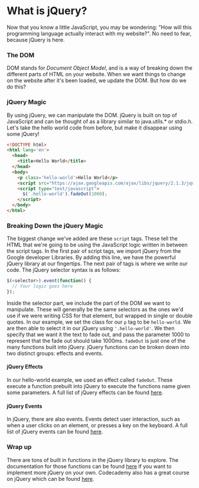 What is jQuery?
===============

Now that you know a little JavaScript, you may be wondering: "How will this programming
language actually interact with my website?". No need to fear, because jQuery is
here.

### The DOM

DOM stands for *Document Object Model*, and is a way of breaking down the different
parts of HTML on your website. When we want things to change on the website after
it's been loaded, we update the DOM. But how do we do this?

### jQuery Magic

By using jQuery, we can manipulate the DOM. jQuery is built on top of JavaScript
and can be thought of as a library similar to java.utils.* or stdio.h. Let's take
the hello world code from before, but make it disappear using some jQuery!

```html
<!DOCTYPE html>
<html lang='en'>
  <head>
    <title>Hello World</title>
  </head>
  <body>
    <p class='hello-world'>Hello World</p>
    <script src="https://ajax.googleapis.com/ajax/libs/jquery/2.1.3/jquery.min.js"></script>
    <script type="text/javascript">
      $('.hello-world').fadeOut(1000);
    </script>
  </body>
</html>
```

### Breaking Down the jQuery Magic

The biggest change we've added are these `script` tags. These tell the HTML that
we're going to be using the JavaScript logic written in between the script tags.
In the first pair of script tags, we import jQuery from the Google developer Libraries.
By adding this line, we have the powerful jQuery library at our fingertips. The
next pair of tags is where we write our code. The jQuery selector syntax is as follows:

```javascript
$(<selector>).event(function() {
  // Your logic goes here
});
```

Inside the selector part, we include the part of the DOM we want to manipulate.
These will generally be the same selectors as the ones we'd use if we were writing
CSS for that element, but wrapped in single or double quotes. In our example, we
set the class for our `p` tag to be `hello-world`. We are then able to select it
in our jQuery using `'.hello-world'`. We then specify that we want it the text to
fade out, and pass the parameter 1000 to represent that the fade out should take
1000ms. `fadeOut` is just one of the many functions built into jQuery. jQuery functions
can be broken down into two distinct groups: effects and events.

#### jQuery Effects

In our hello-world example, we used an effect called `fadeOut`. These execute a
function prebuilt into jQuery to execute the functions name given some parameters.
A full list of jQuery effects can be found [here](http://api.jquery.com/category/effects/).

#### jQuery Events

In jQuery, there are also events. Events detect user interaction, such as when a
user clicks on an element, or presses a key on the keyboard. A full list of jQuery
events can be found [here](http://api.jquery.com/category/events/).

### Wrap up

There are tons of built in functions in the jQuery library to explore. The documentation
for those functions can be found [here](http://jquery.com/) if you want to implement
more jQuery on your own. Codecademy also has a great course on jQuery which can
be found [here](https://www.codecademy.com/en/tracks/jquery).
